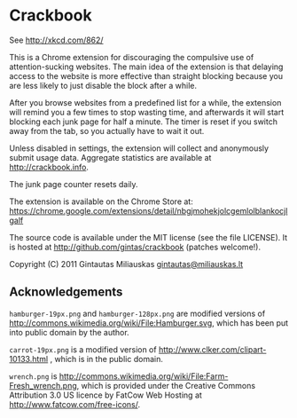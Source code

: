 Crackbook
=========

See http://xkcd.com/862/

This is a Chrome extension for discouraging the compulsive use of
attention-sucking websites.  The main idea of the extension is that delaying
access to the website is more effective than straight blocking because you
are less likely to just disable the block after a while.

After you browse websites from a predefined list for a while, the extension
will remind you a few times to stop wasting time, and afterwards it will
start blocking each junk page for half a minute.  The timer is reset if you
switch away from the tab, so you actually have to wait it out.

Unless disabled in settings, the extension will collect and anonymously
submit usage data. Aggregate statistics are available at
<http://crackbook.info>.

The junk page counter resets daily.


The extension is available on the Chrome Store at:
https://chrome.google.com/extensions/detail/nbgjmohekjolcgemlolblankocjlgalf

The source code is available under the MIT license (see the file LICENSE).
It is hosted at http://github.com/gintas/crackbook (patches welcome!).

Copyright (C) 2011 Gintautas Miliauskas <gintautas@miliauskas.lt>


Acknowledgements
----------------

`hamburger-19px.png` and `hamburger-128px.png` are modified
versions of <http://commons.wikimedia.org/wiki/File:Hamburger.svg>, which
has been put into public domain by the author.

`carrot-19px.png` is a modified version of
<http://www.clker.com/clipart-10133.html> , which is in the public domain.

`wrench.png` is <http://commons.wikimedia.org/wiki/File:Farm-Fresh_wrench.png>,
which is provided under the Creative Commons Attribution 3.0 US licence
by FatCow Web Hosting at <http://www.fatcow.com/free-icons/>.
